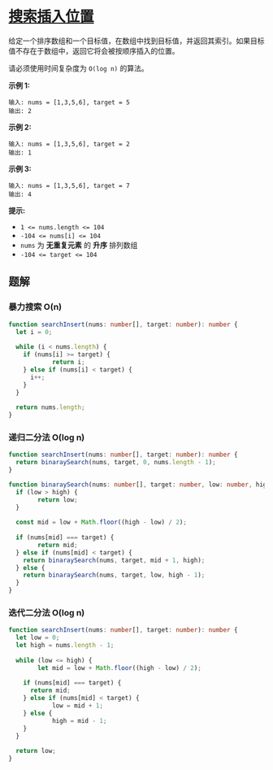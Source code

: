 # [搜索插入位置](https://leetcode.cn/problems/search-insert-position/)

给定一个排序数组和一个目标值，在数组中找到目标值，并返回其索引。如果目标值不存在于数组中，返回它将会被按顺序插入的位置。

请必须使用时间复杂度为 `O(log n)` 的算法。

 

**示例 1:**

```
输入: nums = [1,3,5,6], target = 5
输出: 2
```

**示例 2:**

```
输入: nums = [1,3,5,6], target = 2
输出: 1
```

**示例 3:**

```
输入: nums = [1,3,5,6], target = 7
输出: 4
```

 

**提示:**

- `1 <= nums.length <= 104`
- `-104 <= nums[i] <= 104`
- `nums` 为 **无重复元素** 的 **升序** 排列数组
- `-104 <= target <= 104`

## 题解

### 暴力搜索 O(n)

```typescript
function searchInsert(nums: number[], target: number): number {
  let i = 0;
  
  while (i < nums.length) {
    if (nums[i] >= target) {
			return i;
    } else if (nums[i] < target) {
      i++;
    }
  }
  
  return nums.length;
}
```

### 递归二分法 O(log n)

```typescript
function searchInsert(nums: number[], target: number): number {
  return binaraySearch(nums, target, 0, nums.length - 1);
}

function binaraySearch(nums: number[], target: number, low: number, high: number): number {
  if (low > high) {
		return low;
  }
  
  const mid = low + Math.floor((high - low) / 2);
  
  if (nums[mid] === target) {
		return mid;
  } else if (nums[mid] < target) {
    return binaraySearch(nums, target, mid + 1, high);
  } else {
    return binaraySearch(nums, target, low, high - 1);
  }
}
```



### 迭代二分法 O(log n)

```typescript
function searchInsert(nums: number[], target: number): number {
  let low = 0;
  let high = nums.length - 1;
  
  while (low <= high) {
		let mid = low + Math.floor((high - low) / 2);
    
    if (nums[mid] === target) {
      return mid;
    } else if (nums[mid] < target) {
			low = mid + 1;
    } else {
			high = mid - 1;
    }
  }
  
  return low;
}
```

